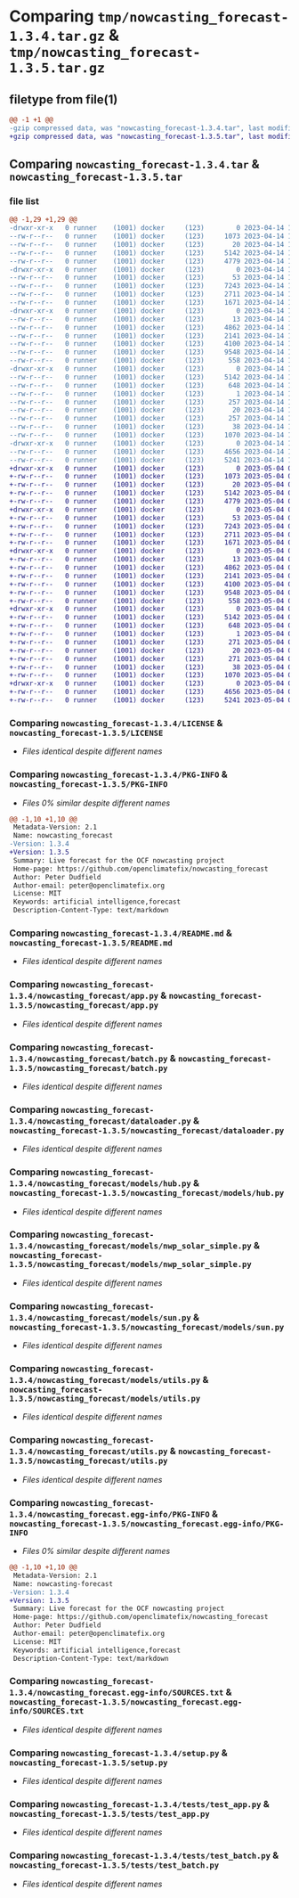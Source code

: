 # Comparing `tmp/nowcasting_forecast-1.3.4.tar.gz` & `tmp/nowcasting_forecast-1.3.5.tar.gz`

## filetype from file(1)

```diff
@@ -1 +1 @@
-gzip compressed data, was "nowcasting_forecast-1.3.4.tar", last modified: Fri Apr 14 15:23:22 2023, max compression
+gzip compressed data, was "nowcasting_forecast-1.3.5.tar", last modified: Thu May  4 07:33:21 2023, max compression
```

## Comparing `nowcasting_forecast-1.3.4.tar` & `nowcasting_forecast-1.3.5.tar`

### file list

```diff
@@ -1,29 +1,29 @@
-drwxr-xr-x   0 runner    (1001) docker     (123)        0 2023-04-14 15:23:22.572342 nowcasting_forecast-1.3.4/
--rw-r--r--   0 runner    (1001) docker     (123)     1073 2023-04-14 15:23:13.000000 nowcasting_forecast-1.3.4/LICENSE
--rw-r--r--   0 runner    (1001) docker     (123)       20 2023-04-14 15:23:13.000000 nowcasting_forecast-1.3.4/MANIFEST.in
--rw-r--r--   0 runner    (1001) docker     (123)     5142 2023-04-14 15:23:22.572342 nowcasting_forecast-1.3.4/PKG-INFO
--rw-r--r--   0 runner    (1001) docker     (123)     4779 2023-04-14 15:23:13.000000 nowcasting_forecast-1.3.4/README.md
-drwxr-xr-x   0 runner    (1001) docker     (123)        0 2023-04-14 15:23:22.572342 nowcasting_forecast-1.3.4/nowcasting_forecast/
--rw-r--r--   0 runner    (1001) docker     (123)       53 2023-04-14 15:23:13.000000 nowcasting_forecast-1.3.4/nowcasting_forecast/__init__.py
--rw-r--r--   0 runner    (1001) docker     (123)     7243 2023-04-14 15:23:13.000000 nowcasting_forecast-1.3.4/nowcasting_forecast/app.py
--rw-r--r--   0 runner    (1001) docker     (123)     2711 2023-04-14 15:23:13.000000 nowcasting_forecast-1.3.4/nowcasting_forecast/batch.py
--rw-r--r--   0 runner    (1001) docker     (123)     1671 2023-04-14 15:23:13.000000 nowcasting_forecast-1.3.4/nowcasting_forecast/dataloader.py
-drwxr-xr-x   0 runner    (1001) docker     (123)        0 2023-04-14 15:23:22.572342 nowcasting_forecast-1.3.4/nowcasting_forecast/models/
--rw-r--r--   0 runner    (1001) docker     (123)       13 2023-04-14 15:23:13.000000 nowcasting_forecast-1.3.4/nowcasting_forecast/models/__init__.py
--rw-r--r--   0 runner    (1001) docker     (123)     4862 2023-04-14 15:23:13.000000 nowcasting_forecast-1.3.4/nowcasting_forecast/models/hub.py
--rw-r--r--   0 runner    (1001) docker     (123)     2141 2023-04-14 15:23:13.000000 nowcasting_forecast-1.3.4/nowcasting_forecast/models/nwp_solar_simple.py
--rw-r--r--   0 runner    (1001) docker     (123)     4100 2023-04-14 15:23:13.000000 nowcasting_forecast-1.3.4/nowcasting_forecast/models/sun.py
--rw-r--r--   0 runner    (1001) docker     (123)     9548 2023-04-14 15:23:13.000000 nowcasting_forecast-1.3.4/nowcasting_forecast/models/utils.py
--rw-r--r--   0 runner    (1001) docker     (123)      558 2023-04-14 15:23:13.000000 nowcasting_forecast-1.3.4/nowcasting_forecast/utils.py
-drwxr-xr-x   0 runner    (1001) docker     (123)        0 2023-04-14 15:23:22.572342 nowcasting_forecast-1.3.4/nowcasting_forecast.egg-info/
--rw-r--r--   0 runner    (1001) docker     (123)     5142 2023-04-14 15:23:22.000000 nowcasting_forecast-1.3.4/nowcasting_forecast.egg-info/PKG-INFO
--rw-r--r--   0 runner    (1001) docker     (123)      648 2023-04-14 15:23:22.000000 nowcasting_forecast-1.3.4/nowcasting_forecast.egg-info/SOURCES.txt
--rw-r--r--   0 runner    (1001) docker     (123)        1 2023-04-14 15:23:22.000000 nowcasting_forecast-1.3.4/nowcasting_forecast.egg-info/dependency_links.txt
--rw-r--r--   0 runner    (1001) docker     (123)      257 2023-04-14 15:23:22.000000 nowcasting_forecast-1.3.4/nowcasting_forecast.egg-info/requires.txt
--rw-r--r--   0 runner    (1001) docker     (123)       20 2023-04-14 15:23:22.000000 nowcasting_forecast-1.3.4/nowcasting_forecast.egg-info/top_level.txt
--rw-r--r--   0 runner    (1001) docker     (123)      257 2023-04-14 15:23:13.000000 nowcasting_forecast-1.3.4/requirements.txt
--rw-r--r--   0 runner    (1001) docker     (123)       38 2023-04-14 15:23:22.572342 nowcasting_forecast-1.3.4/setup.cfg
--rw-r--r--   0 runner    (1001) docker     (123)     1070 2023-04-14 15:23:13.000000 nowcasting_forecast-1.3.4/setup.py
-drwxr-xr-x   0 runner    (1001) docker     (123)        0 2023-04-14 15:23:22.572342 nowcasting_forecast-1.3.4/tests/
--rw-r--r--   0 runner    (1001) docker     (123)     4656 2023-04-14 15:23:13.000000 nowcasting_forecast-1.3.4/tests/test_app.py
--rw-r--r--   0 runner    (1001) docker     (123)     5241 2023-04-14 15:23:13.000000 nowcasting_forecast-1.3.4/tests/test_batch.py
+drwxr-xr-x   0 runner    (1001) docker     (123)        0 2023-05-04 07:33:21.226427 nowcasting_forecast-1.3.5/
+-rw-r--r--   0 runner    (1001) docker     (123)     1073 2023-05-04 07:33:10.000000 nowcasting_forecast-1.3.5/LICENSE
+-rw-r--r--   0 runner    (1001) docker     (123)       20 2023-05-04 07:33:10.000000 nowcasting_forecast-1.3.5/MANIFEST.in
+-rw-r--r--   0 runner    (1001) docker     (123)     5142 2023-05-04 07:33:21.226427 nowcasting_forecast-1.3.5/PKG-INFO
+-rw-r--r--   0 runner    (1001) docker     (123)     4779 2023-05-04 07:33:10.000000 nowcasting_forecast-1.3.5/README.md
+drwxr-xr-x   0 runner    (1001) docker     (123)        0 2023-05-04 07:33:21.226427 nowcasting_forecast-1.3.5/nowcasting_forecast/
+-rw-r--r--   0 runner    (1001) docker     (123)       53 2023-05-04 07:33:10.000000 nowcasting_forecast-1.3.5/nowcasting_forecast/__init__.py
+-rw-r--r--   0 runner    (1001) docker     (123)     7243 2023-05-04 07:33:10.000000 nowcasting_forecast-1.3.5/nowcasting_forecast/app.py
+-rw-r--r--   0 runner    (1001) docker     (123)     2711 2023-05-04 07:33:10.000000 nowcasting_forecast-1.3.5/nowcasting_forecast/batch.py
+-rw-r--r--   0 runner    (1001) docker     (123)     1671 2023-05-04 07:33:10.000000 nowcasting_forecast-1.3.5/nowcasting_forecast/dataloader.py
+drwxr-xr-x   0 runner    (1001) docker     (123)        0 2023-05-04 07:33:21.226427 nowcasting_forecast-1.3.5/nowcasting_forecast/models/
+-rw-r--r--   0 runner    (1001) docker     (123)       13 2023-05-04 07:33:10.000000 nowcasting_forecast-1.3.5/nowcasting_forecast/models/__init__.py
+-rw-r--r--   0 runner    (1001) docker     (123)     4862 2023-05-04 07:33:10.000000 nowcasting_forecast-1.3.5/nowcasting_forecast/models/hub.py
+-rw-r--r--   0 runner    (1001) docker     (123)     2141 2023-05-04 07:33:10.000000 nowcasting_forecast-1.3.5/nowcasting_forecast/models/nwp_solar_simple.py
+-rw-r--r--   0 runner    (1001) docker     (123)     4100 2023-05-04 07:33:10.000000 nowcasting_forecast-1.3.5/nowcasting_forecast/models/sun.py
+-rw-r--r--   0 runner    (1001) docker     (123)     9548 2023-05-04 07:33:10.000000 nowcasting_forecast-1.3.5/nowcasting_forecast/models/utils.py
+-rw-r--r--   0 runner    (1001) docker     (123)      558 2023-05-04 07:33:10.000000 nowcasting_forecast-1.3.5/nowcasting_forecast/utils.py
+drwxr-xr-x   0 runner    (1001) docker     (123)        0 2023-05-04 07:33:21.226427 nowcasting_forecast-1.3.5/nowcasting_forecast.egg-info/
+-rw-r--r--   0 runner    (1001) docker     (123)     5142 2023-05-04 07:33:21.000000 nowcasting_forecast-1.3.5/nowcasting_forecast.egg-info/PKG-INFO
+-rw-r--r--   0 runner    (1001) docker     (123)      648 2023-05-04 07:33:21.000000 nowcasting_forecast-1.3.5/nowcasting_forecast.egg-info/SOURCES.txt
+-rw-r--r--   0 runner    (1001) docker     (123)        1 2023-05-04 07:33:21.000000 nowcasting_forecast-1.3.5/nowcasting_forecast.egg-info/dependency_links.txt
+-rw-r--r--   0 runner    (1001) docker     (123)      271 2023-05-04 07:33:21.000000 nowcasting_forecast-1.3.5/nowcasting_forecast.egg-info/requires.txt
+-rw-r--r--   0 runner    (1001) docker     (123)       20 2023-05-04 07:33:21.000000 nowcasting_forecast-1.3.5/nowcasting_forecast.egg-info/top_level.txt
+-rw-r--r--   0 runner    (1001) docker     (123)      271 2023-05-04 07:33:10.000000 nowcasting_forecast-1.3.5/requirements.txt
+-rw-r--r--   0 runner    (1001) docker     (123)       38 2023-05-04 07:33:21.226427 nowcasting_forecast-1.3.5/setup.cfg
+-rw-r--r--   0 runner    (1001) docker     (123)     1070 2023-05-04 07:33:10.000000 nowcasting_forecast-1.3.5/setup.py
+drwxr-xr-x   0 runner    (1001) docker     (123)        0 2023-05-04 07:33:21.226427 nowcasting_forecast-1.3.5/tests/
+-rw-r--r--   0 runner    (1001) docker     (123)     4656 2023-05-04 07:33:10.000000 nowcasting_forecast-1.3.5/tests/test_app.py
+-rw-r--r--   0 runner    (1001) docker     (123)     5241 2023-05-04 07:33:10.000000 nowcasting_forecast-1.3.5/tests/test_batch.py
```

### Comparing `nowcasting_forecast-1.3.4/LICENSE` & `nowcasting_forecast-1.3.5/LICENSE`

 * *Files identical despite different names*

### Comparing `nowcasting_forecast-1.3.4/PKG-INFO` & `nowcasting_forecast-1.3.5/PKG-INFO`

 * *Files 0% similar despite different names*

```diff
@@ -1,10 +1,10 @@
 Metadata-Version: 2.1
 Name: nowcasting_forecast
-Version: 1.3.4
+Version: 1.3.5
 Summary: Live forecast for the OCF nowcasting project
 Home-page: https://github.com/openclimatefix/nowcasting_forecast
 Author: Peter Dudfield
 Author-email: peter@openclimatefix.org
 License: MIT
 Keywords: artificial intelligence,forecast
 Description-Content-Type: text/markdown
```

### Comparing `nowcasting_forecast-1.3.4/README.md` & `nowcasting_forecast-1.3.5/README.md`

 * *Files identical despite different names*

### Comparing `nowcasting_forecast-1.3.4/nowcasting_forecast/app.py` & `nowcasting_forecast-1.3.5/nowcasting_forecast/app.py`

 * *Files identical despite different names*

### Comparing `nowcasting_forecast-1.3.4/nowcasting_forecast/batch.py` & `nowcasting_forecast-1.3.5/nowcasting_forecast/batch.py`

 * *Files identical despite different names*

### Comparing `nowcasting_forecast-1.3.4/nowcasting_forecast/dataloader.py` & `nowcasting_forecast-1.3.5/nowcasting_forecast/dataloader.py`

 * *Files identical despite different names*

### Comparing `nowcasting_forecast-1.3.4/nowcasting_forecast/models/hub.py` & `nowcasting_forecast-1.3.5/nowcasting_forecast/models/hub.py`

 * *Files identical despite different names*

### Comparing `nowcasting_forecast-1.3.4/nowcasting_forecast/models/nwp_solar_simple.py` & `nowcasting_forecast-1.3.5/nowcasting_forecast/models/nwp_solar_simple.py`

 * *Files identical despite different names*

### Comparing `nowcasting_forecast-1.3.4/nowcasting_forecast/models/sun.py` & `nowcasting_forecast-1.3.5/nowcasting_forecast/models/sun.py`

 * *Files identical despite different names*

### Comparing `nowcasting_forecast-1.3.4/nowcasting_forecast/models/utils.py` & `nowcasting_forecast-1.3.5/nowcasting_forecast/models/utils.py`

 * *Files identical despite different names*

### Comparing `nowcasting_forecast-1.3.4/nowcasting_forecast/utils.py` & `nowcasting_forecast-1.3.5/nowcasting_forecast/utils.py`

 * *Files identical despite different names*

### Comparing `nowcasting_forecast-1.3.4/nowcasting_forecast.egg-info/PKG-INFO` & `nowcasting_forecast-1.3.5/nowcasting_forecast.egg-info/PKG-INFO`

 * *Files 0% similar despite different names*

```diff
@@ -1,10 +1,10 @@
 Metadata-Version: 2.1
 Name: nowcasting-forecast
-Version: 1.3.4
+Version: 1.3.5
 Summary: Live forecast for the OCF nowcasting project
 Home-page: https://github.com/openclimatefix/nowcasting_forecast
 Author: Peter Dudfield
 Author-email: peter@openclimatefix.org
 License: MIT
 Keywords: artificial intelligence,forecast
 Description-Content-Type: text/markdown
```

### Comparing `nowcasting_forecast-1.3.4/nowcasting_forecast.egg-info/SOURCES.txt` & `nowcasting_forecast-1.3.5/nowcasting_forecast.egg-info/SOURCES.txt`

 * *Files identical despite different names*

### Comparing `nowcasting_forecast-1.3.4/setup.py` & `nowcasting_forecast-1.3.5/setup.py`

 * *Files identical despite different names*

### Comparing `nowcasting_forecast-1.3.4/tests/test_app.py` & `nowcasting_forecast-1.3.5/tests/test_app.py`

 * *Files identical despite different names*

### Comparing `nowcasting_forecast-1.3.4/tests/test_batch.py` & `nowcasting_forecast-1.3.5/tests/test_batch.py`

 * *Files identical despite different names*

